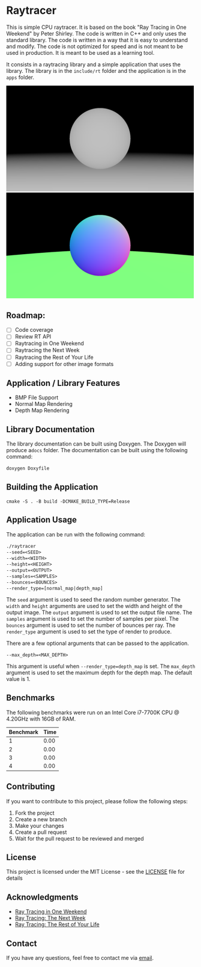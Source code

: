 Raytracer 
=========

This is simple CPU raytracer. It is based on the book "Ray Tracing in One Weekend" by Peter Shirley. The code is written in C++ and only uses the standard library. The code is written in a way that it is easy to understand and modify. The code is not optimized for speed and is not meant to be used in production. It is meant to be used as a learning tool. 

It consists in a raytracing library and a simple application that uses the library. The library is in the `include/rt` folder and the application is in the `apps` folder.

<img src="images/raytracing_in_one_weekend/scene_depth.png" width="500" height=auto />
<img src="images/raytracing_in_one_weekend/scene_normals.png" width="500" height=auto />

Roadmap:
----------
- [ ] Code coverage
- [ ] Review RT API
- [ ] Raytracing in One Weekend
- [ ] Raytracing the Next Week
- [ ] Raytracing the Rest of Your Life
- [ ] Adding support for other image formats

Application / Library Features
------------------------------
- BMP File Support
- Normal Map Rendering
- Depth Map Rendering

Library Documentation
--------------------

The library documentation can be built using Doxygen. The Doxygen will produce a`docs` folder. The documentation can be built using the following command:

    doxygen Doxyfile

Building the Application
------------------------

    cmake -S . -B build -DCMAKE_BUILD_TYPE=Release

Application Usage
-----------------
The application can be run with the following command:

    ./raytracer
    --seed=<SEED>
    --width=<WIDTH>
    --height=<HEIGHT>
    --output=<OUTPUT>
    --samples=<SAMPLES>
    --bounces=<BOUNCES>
    --render_type=[normal_map|depth_map]

The `seed` argument is used to seed the random number generator. The `width` and `height` arguments are used to set the width and height of the output image. The `output` argument is used to set the output file name. The `samples` argument is used to set the number of samples per pixel. The `bounces` argument is used to set the number of bounces per ray. The `render_type` argument is used to set the type of render to produce.

There are a few optional arguments that can be passed to the application.

    --max_depth=<MAX_DEPTH>

This argument is useful when `--render_type=depth_map` is set. The `max_depth` argument is used to set the maximum depth for the depth map. The default value is 1.

Benchmarks
----------

The following benchmarks were run on an Intel Core i7-7700K CPU @ 4.20GHz with 16GB of RAM.

| Benchmark | Time |
|-----------|------|
| 1         | 0.00 |
| 2         | 0.00 |
| 3         | 0.00 |
| 4         | 0.00 |

Contributing
------------

If you want to contribute to this project, please follow the following steps:

1. Fork the project
2. Create a new branch
3. Make your changes
4. Create a pull request
5. Wait for the pull request to be reviewed and merged

License
-------

This project is licensed under the MIT License - see the [LICENSE](LICENSE) file for details

Acknowledgments
---------------

* [Ray Tracing in One Weekend](https://raytracing.github.io/books/RayTracingInOneWeekend.html)
* [Ray Tracing: The Next Week](https://raytracing.github.io/books/RayTracingTheNextWeek.html)
* [Ray Tracing: The Rest of Your Life](https://raytracing.github.io/books/RayTracingTheRestOfYourLife.html)

Contact
-------

If you have any questions, feel free to contact me via [email](mailto:joaos20014@gmail.com).
